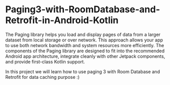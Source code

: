 # Paging3-with-RoomDatabase-and-Retrofit-in-Android-Kotlin

The Paging library helps you load and display pages of data from a larger dataset from local storage or over network. This approach allows your app to use both network bandwidth and system resources more efficiently. The components of the Paging library are designed to fit into the recommended Android app architecture, integrate cleanly with other Jetpack components, and provide first-class Kotlin support.

In this project we will learn how to use paging 3 with Room Database and Retrofit for data caching purpose :)
